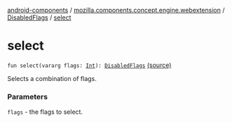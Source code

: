 [android-components](../../index.md) / [mozilla.components.concept.engine.webextension](../index.md) / [DisabledFlags](index.md) / [select](./select.md)

# select

`fun select(vararg flags: `[`Int`](https://kotlinlang.org/api/latest/jvm/stdlib/kotlin/-int/index.html)`): `[`DisabledFlags`](index.md) [(source)](https://github.com/mozilla-mobile/android-components/blob/master/components/concept/engine/src/main/java/mozilla/components/concept/engine/webextension/WebExtension.kt#L353)

Selects a combination of flags.

### Parameters

`flags` - the flags to select.